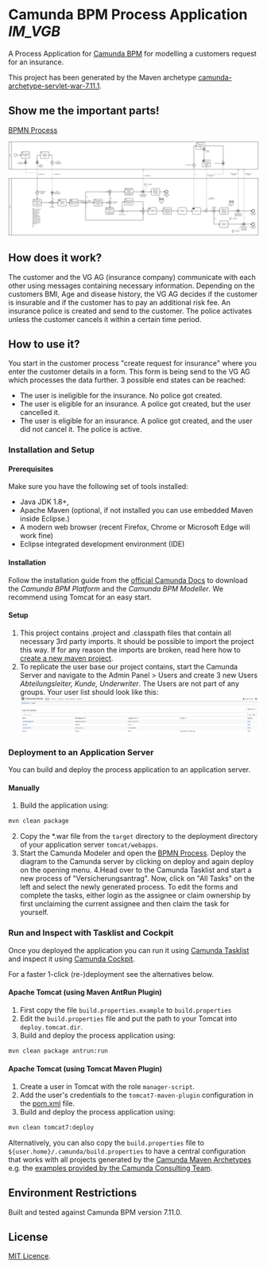 # Camunda BPM Process Application *IM_VGB*
A Process Application for [Camunda BPM](http://docs.camunda.org) for modelling a customers request for an insurance.

This project has been generated by the Maven archetype
[camunda-archetype-servlet-war-7.11.1](http://docs.camunda.org/latest/guides/user-guide/#process-applications-maven-project-templates-archetypes).

## Show me the important parts!
[BPMN Process](src/main/resources/ProzessmodellVersicherungsantrag.bpmn)

![BPMN Process](src/main/resources/ProzessmodellVersicherungsantrag.png)

## How does it work?
The customer and the VG AG (insurance company) communicate with each other using messages containing
necessary information. Depending on the customers BMI, Age and disease history, the VG AG decides if the customer 
is insurable and if the customer has to pay an additional risk fee. An insurance police is created and send to
the customer. The police activates unless the customer cancels it within a certain time period.

## How to use it?
You start in the customer process "create request for insurance" where you enter the customer details in a form. 
This form is being send to the VG AG which processes the data further. 3 possible end states can be reached:
- The user is ineligible  for the insurance. No police got created.
- The user is eligible for an insurance. A police got created, but the user cancelled it.
- The user is eligible for an insurance. A police got created, and the user did not cancel it. The police is active.

### Installation and Setup
#### Prerequisites
Make sure you have the following set of tools installed:
- Java JDK 1.8+,
- Apache Maven (optional, if not installed you can use embedded Maven inside Eclipse.)
- A modern web browser (recent Firefox, Chrome or Microsoft Edge will work fine)
- Eclipse integrated development environment (IDE)

#### Installation
Follow the installation guide from the [official Camunda Docs](https://docs.camunda.org/get-started/quick-start/install/)
to download the *Camunda BPM Platform* and the *Camunda BPM Modeller*. We recommend using Tomcat for an easy start.

#### Setup
1. This project contains .project and .classpath files that contain all necessary 3rd party imports.
It should be possible to import the project this way. If for any reason the imports are broken, 
read here how to [create a new maven project](https://docs.camunda.org/get-started/quick-start/service-task/#create-a-new-maven-project).
2. To replicate the user base our project contains, start the Camunda Server and navigate to
the Admin Panel > Users and create 3 new Users *Abteilungsleiter, Kunde, Underwriter*. The Users are not part of any groups.
  Your user list should look like this: ![User list](src/main/resources/users.PNG)


### Deployment to an Application Server
You can build and deploy the process application to an application server.

#### Manually
1. Build the application using:
```bash
mvn clean package
```
2. Copy the *.war file from the `target` directory to the deployment directory
of your application server `tomcat/webapps`.
3. Start the Camunda Modeler and open the [BPMN Process](src/main/resources/ProzessmodellVersicherungsantrag.bpmn).
Deploy the diagram to the Camunda server by clicking on deploy and again deploy on the opening menu.
4.Head over to the Camunda Tasklist and start a new process of "Versicherungsantrag". 
Now, click on "All Tasks" on the left and select the newly generated process. To edit the forms and complete the tasks,
either login as the assignee or claim ownership by first unclaiming the current assignee and then claim the task for yourself.

### Run and Inspect with Tasklist and Cockpit
Once you deployed the application you can run it using
[Camunda Tasklist](http://docs.camunda.org/latest/guides/user-guide/#tasklist)
and inspect it using
[Camunda Cockpit](http://docs.camunda.org/latest/guides/user-guide/#cockpit).

For a faster 1-click (re-)deployment see the alternatives below.

#### Apache Tomcat (using Maven AntRun Plugin)
1. First copy the file `build.properties.example` to `build.properties`
2. Edit the `build.properties` file and put the path to your Tomcat into `deploy.tomcat.dir`.
3. Build and deploy the process application using:
```bash
mvn clean package antrun:run
```

#### Apache Tomcat (using Tomcat Maven Plugin)
1. Create a user in Tomcat with the role `manager-script`.
2. Add the user's credentials to the `tomcat7-maven-plugin` configuration in the [pom.xml](pom.xml) file.
3. Build and deploy the process application using:
```bash
mvn clean tomcat7:deploy
```

Alternatively, you can also copy the `build.properties` file to `${user.home}/.camunda/build.properties`
to have a central configuration that works with all projects generated by the
[Camunda Maven Archetypes](http://docs.camunda.org/latest/guides/user-guide/#process-applications-maven-project-templates-archetypes) e.g. the [examples provided by the Camunda Consulting Team](https://github.com/camunda-consulting/code).

## Environment Restrictions
Built and tested against Camunda BPM version 7.11.0.

## License
[MIT Licence](https://github.com/riggedCoinflip/IM_VG-B/blob/master/LICENSE).
